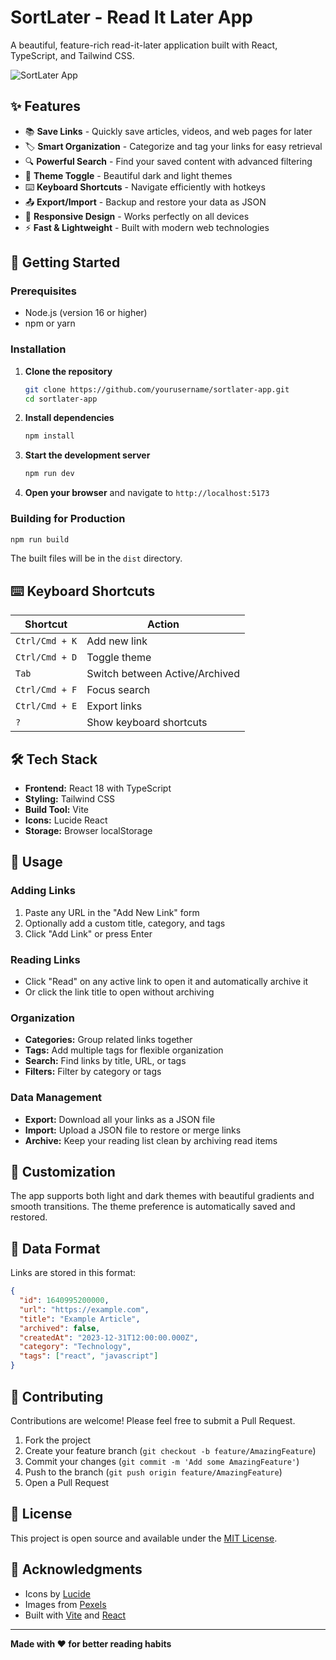# SortLater - Read It Later App

A beautiful, feature-rich read-it-later application built with React, TypeScript, and Tailwind CSS.

![SortLater App](https://images.pexels.com/photos/1181467/pexels-photo-1181467.jpeg?auto=compress&cs=tinysrgb&w=1200&h=400&fit=crop)

## ✨ Features

- 📚 **Save Links** - Quickly save articles, videos, and web pages for later
- 🏷️ **Smart Organization** - Categorize and tag your links for easy retrieval
- 🔍 **Powerful Search** - Find your saved content with advanced filtering
- 🌙 **Theme Toggle** - Beautiful dark and light themes
- ⌨️ **Keyboard Shortcuts** - Navigate efficiently with hotkeys
- 📤 **Export/Import** - Backup and restore your data as JSON
- 📱 **Responsive Design** - Works perfectly on all devices
- ⚡ **Fast & Lightweight** - Built with modern web technologies

## 🚀 Getting Started

### Prerequisites

- Node.js (version 16 or higher)
- npm or yarn

### Installation

1. **Clone the repository**

   ```bash
   git clone https://github.com/yourusername/sortlater-app.git
   cd sortlater-app
   ```

2. **Install dependencies**

   ```bash
   npm install
   ```

3. **Start the development server**

   ```bash
   npm run dev
   ```

4. **Open your browser** and navigate to `http://localhost:5173`

### Building for Production

```bash
npm run build
```

The built files will be in the `dist` directory.

## ⌨️ Keyboard Shortcuts

| Shortcut       | Action                         |
| -------------- | ------------------------------ |
| `Ctrl/Cmd + K` | Add new link                   |
| `Ctrl/Cmd + D` | Toggle theme                   |
| `Tab`          | Switch between Active/Archived |
| `Ctrl/Cmd + F` | Focus search                   |
| `Ctrl/Cmd + E` | Export links                   |
| `?`            | Show keyboard shortcuts        |

## 🛠️ Tech Stack

- **Frontend:** React 18 with TypeScript
- **Styling:** Tailwind CSS
- **Build Tool:** Vite
- **Icons:** Lucide React
- **Storage:** Browser localStorage

## 📱 Usage

### Adding Links

1. Paste any URL in the "Add New Link" form
2. Optionally add a custom title, category, and tags
3. Click "Add Link" or press Enter

### Reading Links

- Click "Read" on any active link to open it and automatically archive it
- Or click the link title to open without archiving

### Organization

- **Categories:** Group related links together
- **Tags:** Add multiple tags for flexible organization
- **Search:** Find links by title, URL, or tags
- **Filters:** Filter by category or tags

### Data Management

- **Export:** Download all your links as a JSON file
- **Import:** Upload a JSON file to restore or merge links
- **Archive:** Keep your reading list clean by archiving read items

## 🎨 Customization

The app supports both light and dark themes with beautiful gradients and smooth transitions. The theme preference is automatically saved and restored.

## 📄 Data Format

Links are stored in this format:

```json
{
  "id": 1640995200000,
  "url": "https://example.com",
  "title": "Example Article",
  "archived": false,
  "createdAt": "2023-12-31T12:00:00.000Z",
  "category": "Technology",
  "tags": ["react", "javascript"]
}
```

## 🤝 Contributing

Contributions are welcome! Please feel free to submit a Pull Request.

1. Fork the project
2. Create your feature branch (`git checkout -b feature/AmazingFeature`)
3. Commit your changes (`git commit -m 'Add some AmazingFeature'`)
4. Push to the branch (`git push origin feature/AmazingFeature`)
5. Open a Pull Request

## 📝 License

This project is open source and available under the [MIT License](LICENSE).

## 🙏 Acknowledgments

- Icons by [Lucide](https://lucide.dev/)
- Images from [Pexels](https://pexels.com/)
- Built with [Vite](https://vitejs.dev/) and [React](https://reactjs.org/)

---

**Made with ❤️ for better reading habits**
